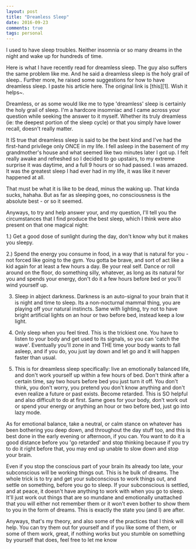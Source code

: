 ```yaml
---
layout: post
title: "Dreamless Sleep"
date: 2016-09-23
comments: true
tags: personal
---
```


I used to have sleep troubles. Neither insomnia or so many dreams in the night
and wake up for hundreds of time.

Here is what I have recently read for dreamless sleep. The guy also suffers the
same problem like me. And he said a dreamless sleep is the holy grail of sleep..
Further more, he raised some suggestions for how to have dreamless sleep. I 
paste his article here. The original link is [this][1]. Wish it helps~.

Dreamless, or as some would like me to type 'dreamless' sleep is certainly the holy grail of sleep. I'm a hardcore insomniac and I came across your question while seeking the answer to it myself. Whether its truly dreamless (ie: the deepest portion of the sleep cycle) or that you simply have lower recall, doesn't really matter. 

It IS true that dreamless sleep is said to be the best kind and I've had the first-hand privilege only ONCE in my life. I fell asleep in the basement of my grandmother's house and what seemed like two minutes later I got up. I felt really awake and refreshed so I decided to go upstairs, to my extreme surprise it was daytime, and a full 9 hours or so had passed. I was amazed. It was the greatest sleep I had ever had in my life, it was like it never happened at all. 

That must be what it is like to be dead, minus the waking up. That kinda sucks, hahaha. But as far as sleeping goes, no consciousness is the absolute best - or so it seemed. 

Anyways, to try and help answer your, and my question, I'll tell you the circumstances that I find produce the best sleep, which I think were also present on that one magical night: 

1.) Get a good dose of sunlight during the day, don't know why but it makes you sleepy. 

2.) Spend the energy you consume in food, in a way that is natural for you - not forced like going to the gym. You gotta be brave, and sort of act like a kid again for at least a few hours a day. Be your real self. Dance or roll around on the floor, do something silly, whatever, as long as its natural for you and spends your energy, don't do it a few hours before bed or you'll wind yourself up. 

3) Sleep in abject darkness. Darkness is an auto-signal to your brain that it is night and time to sleep. Its a non-nocturnal mammal thing, you are playing off your natural instincts. Same with lighting, try not to have bright artificial lights on an hour or two before bed, instead keep a low light. 

4) Only sleep when you feel tired. This is the trickiest one. You have to listen to your body and get used to its signals, so you can 'catch the wave'. Eventually you'll zone in and THE time your body wants to fall asleep, and if you do, you just lay down and let go and it will happen faster than usual. 

5) This is for dreamless sleep specifically: live an emotionally balanced life, and don't work yourself up within a few hours of bed. Don't think after a certain time, say two hours before bed you just turn it off. You don't think, you don't worry, you pretend you don't know anything and don't even realize a future or past exists. Become retarded. This is SO helpful and also difficult to do at first. Same goes for your body, don't work out or spend your energy or anything an hour or two before bed, just go into lazy mode. 

As for emotional balance, take a neutral, or calm stance on whatever has been bothering you deep down, and throughout the day stuff too, and this is best done in the early evening or afternoon, if you can. You want to do it a good distance before you 'go retarded' and stop thinking because if you try to do it right before that, you may end up unable to slow down and stop your brain. 

Even if you stop the conscious part of your brain its already too late, your subconscious will be working things out. This is he bulk of dreams. The whole trick is to try and get your subconscious to work things out, and settle on something, before you go to sleep. If your subconscious is settled, and at peace, it doesn't have anything to work with when you go to sleep. It'll just work out things that are so mundane and emotionally unattached that you will either not remember them or it won't even bother to show them to you in the form of dreams. This is exactly the state you (and I) are after. 

Anyways, that's my theory, and also some of the practices that I think will help. You can try them out for yourself and if you like some of them, or some of them work, great, if nothing works but you stumble on something by yourself that does, feel free to let me know


